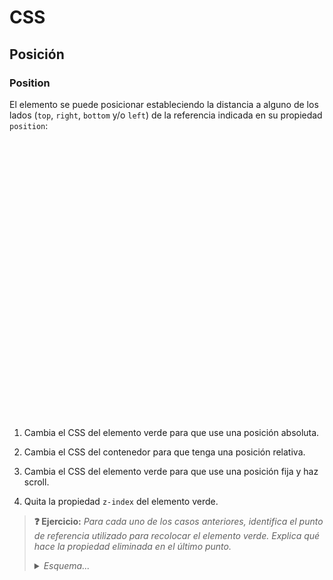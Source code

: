# CSS
## Posición

### Position

El elemento se puede posicionar estableciendo la distancia a alguno de los lados (`top`, `right`, `bottom` y/o `left`) de la referencia indicada en su propiedad `position`:

<div class="codepen" data-prefill data-height="350" data-theme-id="light" data-default-tab="css,result" data-editable="true" style="opacity:0">
<pre data-lang="html">&lt;body>
&lt;section class="contenedor">
  &lt;aside class="posicionado">&lt;/aside>
  &lt;p>La propiedad &lt;code>position: relative;&lt;/code> permite mover el elemento respecto de la posición en la que hubiera estado originalmente. Los elementos adyacentes no responden a la nueva posición, solo al hueco original en el que hubiera estado el elemento.&lt;/p>
  &lt;p>Por el contrario, usando &lt;code>position: absolute;&lt;/code>, los elementos adyacentes ignoran al elemento por completo colocándose como si no existiera. En este caso, el elemento se posiciona respecto al contenedor (si éste tiene un valor de &lt;code>position: relative;&lt;/code>) o respecto a la ventana.&lt;/p>
  &lt;p>&lt;code>position: fixed;&lt;/code> es similar al anterior pero en este caso lo fijamos a la ventana de modo que siempre permanece visible incluso al hacer scroll.&lt;/p>
&lt;/section>
&lt;/body></pre>
<pre data-lang="css">.posicionado {
  width: 80px;
  height: 140px;
  background-color: green;
  z-index: -1;
  position: relative;
  top: 10px;
  left: 10px;
}
.contenedor {
  width: 280px;
  border: 5px dashed gray;
  padding: 10px;
  margin: 18px 0 0 10px;
}
p {
  margin: 0 0 10px 0;
  font: 15px sans-serif;
}</pre></div>

1. Cambia el CSS del elemento verde para que use una posición absoluta.

1. Cambia el CSS del contenedor para que tenga una posición relativa.

1. Cambia el CSS del elemento verde para que use una posición fija y haz scroll.

1. Quita la propiedad `z-index` del elemento verde.

> **❓ Ejercicio:** _Para cada uno de los casos anteriores, identifica el punto de referencia utilizado para recolocar el elemento verde. Explica qué hace la propiedad eliminada en el último punto._
> <details><summary><em>Esquema...</em></summary><br>
> <object type="image/svg+xml" data="./img/css.position.svg" width="100%"></object>
> </details>
